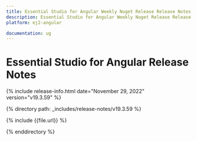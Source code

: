 ```yaml
---
title: Essential Studio for Angular Weekly Nuget Release Release Notes  
description: Essential Studio for Angular Weekly Nuget Release Release Notes  
platform: ej2-angular

documentation: ug
---
```


# Essential Studio for  Angular  Release Notes  

{% include release-info.html date="November 29, 2022"  version="v19.3.59"  %} 

{% directory path: _includes/release-notes/v19.3.59 %}

{% include {{file.url}} %}

{% enddirectory %}
